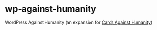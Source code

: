 wp-against-humanity
=======================

WordPress Against Humanity (an expansion for [Cards Against Humanity](http://www.cardsagainsthumanity.com))